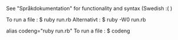 See "Språkdokumentation" for functionality and syntax (Swedish :( )

To run a file :
  $ ruby run.rb <filename>
Alternativt :
  $ ruby -W0 run.rb <filename>


alias codeng="ruby run.rb"
    To run a file :
      $ codeng <filename>
